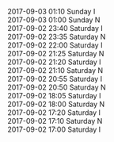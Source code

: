 2017-09-03 01:10 Sunday  I  
2017-09-03 01:00 Sunday  N  
2017-09-02 23:40 Saturday  I  
2017-09-02 23:35 Saturday  N  
2017-09-02 22:00 Saturday  I  
2017-09-02 21:25 Saturday  N  
2017-09-02 21:20 Saturday  I  
2017-09-02 21:10 Saturday  N  
2017-09-02 20:55 Saturday  I  
2017-09-02 20:50 Saturday  N  
2017-09-02 18:05 Saturday  I  
2017-09-02 18:00 Saturday  N  
2017-09-02 17:20 Saturday  I  
2017-09-02 17:10 Saturday  N  
2017-09-02 17:00 Saturday  I  
